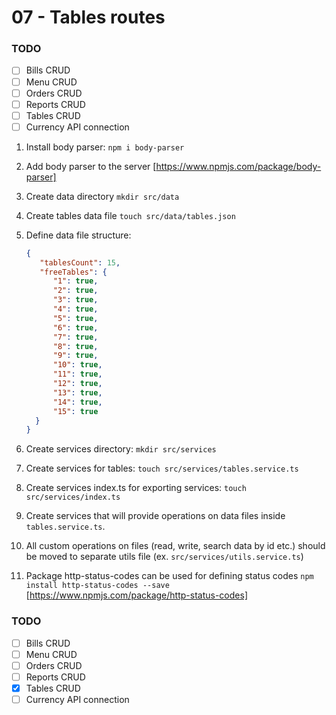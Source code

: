 # 07 - Tables routes

### TODO
- [ ] Bills CRUD
- [ ] Menu CRUD
- [ ] Orders CRUD
- [ ] Reports CRUD
- [ ] Tables CRUD
- [ ] Currency API connection

1. Install body parser: ```npm i body-parser```
2. Add body parser to the server [https://www.npmjs.com/package/body-parser]
3. Create data directory ```mkdir src/data```
4. Create tables data file ```touch src/data/tables.json```
5. Define data file structure:
   ```json
   {
      "tablesCount": 15,
      "freeTables": {
         "1": true,
         "2": true,
         "3": true,
         "4": true,
         "5": true,
         "6": true,
         "7": true,
         "8": true,
         "9": true,
         "10": true,
         "11": true,
         "12": true,
         "13": true,
         "14": true,
         "15": true
     }
   }
   ```

6. Create services directory: ```mkdir src/services```
7. Create services for tables: ```touch src/services/tables.service.ts```
8. Create services index.ts for exporting services: ```touch src/services/index.ts```
9. Create services that will provide operations on data files inside `tables.service.ts`. 
10. All custom operations on files (read, write, search data by id etc.) should be moved to separate utils file (ex. `src/services/utils.service.ts`)
11. Package http-status-codes can be used for defining status codes `npm install http-status-codes --save` [https://www.npmjs.com/package/http-status-codes] 

### TODO
- [ ] Bills CRUD
- [ ] Menu CRUD
- [ ] Orders CRUD
- [ ] Reports CRUD
- [x] Tables CRUD
- [ ] Currency API connection